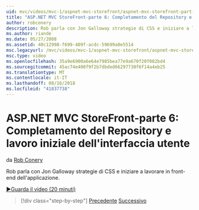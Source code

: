 ```yaml
---
uid: mvc/videos/mvc-1/aspnet-mvc-storefront/aspnet-mvc-storefront-part-6-finishing-the-repository-and-initial-ui-work
title: "ASP.NET MVC StoreFront-parte 6: Completamento del Repository e lavoro iniziale dell'interfaccia utente | Microsoft Docs"
author: robconery
description: Rob parla con Jon Galloway strategie di CSS e iniziare a lavorare in front-end dell'applicazione.
ms.author: riande
ms.date: 05/27/2008
ms.assetid: 40c12998-f699-409f-acdc-59699a0e5514
msc.legacyurl: /mvc/videos/mvc-1/aspnet-mvc-storefront/aspnet-mvc-storefront-part-6-finishing-the-repository-and-initial-ui-work
msc.type: video
ms.openlocfilehash: 35a9e6900a6e64e7985bea77e9a670f20f082bd4
ms.sourcegitcommit: 45ac74e400f9f2b7dbded66297730f6f14a4eb25
ms.translationtype: MT
ms.contentlocale: it-IT
ms.lasthandoff: 08/16/2018
ms.locfileid: "41837738"
---
```

<a name="aspnet-mvc-storefront-part-6-finishing-the-repository-and-initial-ui-work"></a>ASP.NET MVC StoreFront-parte 6: Completamento del Repository e lavoro iniziale dell'interfaccia utente
====================
da [Rob Conery](https://github.com/robconery)

Rob parla con Jon Galloway strategie di CSS e iniziare a lavorare in front-end dell'applicazione.

[&#9654;Guarda il video (20 minuti)](https://channel9.msdn.com/Blogs/ASP-NET-Site-Videos/aspnet-mvc-storefront-part-6-finishing-the-repository-and-initial-ui-work)

> [!div class="step-by-step"]
> [Precedente](aspnet-mvc-storefront-part-5-globalization.md)
> [Successivo](aspnet-mvc-storefront-part-7-routing-and-ui-work.md)
